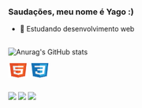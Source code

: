 ###  Saudações, meu nome é Yago :)
- 🌱 Estudando desenvolvimento web
##

![Anurag's GitHub stats](https://github-readme-stats.vercel.app/api?username=yagosoares7&count_private=true&show_icons=true&theme=github_dark&card_width=300em)

<div style="display: inline_block">
  <img align="center" alt="yago-CSS" height="30" width="40" src="https://raw.githubusercontent.com/devicons/devicon/master/icons/html5/html5-original.svg">
  <img align="center" alt="yago-CSS" height="30" width="40" src="https://raw.githubusercontent.com/devicons/devicon/master/icons/css3/css3-original.svg">
</div>

##

<div>
  <a href="https://www.instagram.com/_yagosoares_?igsh=MWhiMmV2NmFncHF4bw==" target="_blank"><img src="https://img.shields.io/badge/-Instagram-%23E4405F?style=for-the-badge&logo=instagram&logoColor=white" target="_blank"></a>
   <a href="https://www.linkedin.com/in/yago-soares-29b8a22a8?utm_source=share&utm_campaign=share_via&utm_content=profile&utm_medium=android_app" target="_blank"><img src="https://img.shields.io/badge/-LinkedIn-%230077B5?style=for-the-badge&logo=linkedin&logoColor=white" target="_blank"></a> 
   <a href = "mailto:yago.psoares@gmail.com"><img src="https://img.shields.io/badge/-Gmail-%23333?style=for-the-badge&logo=gmail&logoColor=white" target="_blank"></a>
</div>
